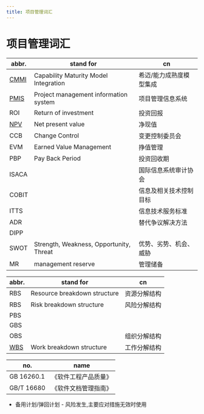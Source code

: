 ```yaml
---
title: 项目管理词汇
---
```


# 项目管理词汇

| abbr.  | stand for                               | cn                      |
| ------ | --------------------------------------- | ----------------------- |
| [CMMI] | Capability Maturity Model Integration   | 希迈/能力成熟度模型集成 |
| [PMIS] | Project management information system   | 项目管理信息系统        |
| ROI    | Return of investment                    | 投资回报                |
| [NPV]  | Net present value                       | 净现值                  |
| CCB    | Change Control                          | 变更控制委员会          |
| EVM    | Earned Value Management                 | 挣值管理                |
| PBP    | Pay Back Period                         | 投资回收期              |
| ISACA  |                                         | 国际信息系统审计协会    |
| COBIT  |                                         | 信息及相关技术控制目标  |
| ITTS   |                                         | 信息技术服务标准        |
| ADR    |                                         | 替代争议解决方法        |
| DIPP   |
| SWOT   | Strength, Weakness, Opportunity, Threat | 优势、劣势、机会、威胁  |
| MR     | management reserve                      | 管理储备                |

[cmmi]: https://en.wikipedia.org/wiki/Capability_Maturity_Model_Integration
[pmis]: https://en.wikipedia.org/wiki/Project_management_information_system
[wbs]: https://en.wikipedia.org/wiki/Work_breakdown_structure
[npv]: https://en.wikipedia.org/wiki/Net_present_value

| abbr. | stand for                    | cn           |
| ----- | ---------------------------- | ------------ |
| RBS   | Resource breakdown structure | 资源分解结构 |
| RBS   | Risk breakdown structure     | 风险分解结构 |
| PBS   |
| GBS   |
| OBS   |                              | 组织分解结构 |
| [WBS] | Work breakdown structure     | 工作分解结构 |

| no.        | name                 |
| ---------- | -------------------- |
| GB 16260.1 | 《软件工程产品质量》 |
| GB/T 16680 | 《软件文档管理指南》 |

- 备用计划/弹回计划 - 风险发生,主要应对措施无效时使用
